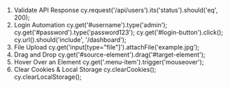 1. Validate API Response
          cy.request('/api/users').its('status').should('eq', 200);
2.  Login Automation
          cy.get('#username').type('admin');
          cy.get('#password').type('password123');
          cy.get('#login-button').click();
          cy.url().should('include', '/dashboard');
3.  File Upload
          cy.get('input[type="file"]').attachFile('example.jpg');
4. Drag and Drop
          cy.get('#source-element').drag('#target-element');
5. Hover Over an Element
          cy.get('.menu-item').trigger('mouseover');
6. Clear Cookies & Local Storage
          cy.clearCookies();
          cy.clearLocalStorage();
